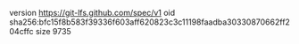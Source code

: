 version https://git-lfs.github.com/spec/v1
oid sha256:bfc15f8b583f39336f603aff620823c3c11198faadba30330870662ff204cffc
size 9735
